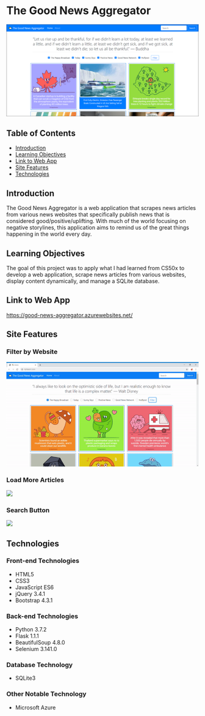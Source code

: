 # **The Good News Aggregator**

![](images/landing.png)

## **Table of Contents**

 * [Introduction](#introduction)
 * [Learning Objectives](#learning-objectives)
 * [Link to Web App](#link-to-web-app)
 * [Site Features](#site-features)
 * [Technologies](#technologies)

## **Introduction**

The Good News Aggregator is a web application that scrapes news articles from various news websites that specifically publish news that is considered good/positive/uplifting. With much of the world focusing on negative storylines, this application aims to remind us of the great things happening in the world every day.

## **Learning Objectives**

The goal of this project was to apply what I had learned from CS50x to develop a web application, scrape news articles from various websites, display content dynamically, and manage a SQLite database.

## **Link to Web App**

https://good-news-aggregator.azurewebsites.net/ 

## **Site Features**

### **Filter by Website**

![](images/filter.gif)

### **Load More Articles**

![](images/load.gif)

### **Search Button**

![](images/search.gif)

## **Technologies**

### **Front-end Technologies**

  * HTML5
  * CSS3
  * JavaScript ES6
  * jQuery 3.4.1
  * Bootstrap 4.3.1

### **Back-end Technologies**

  * Python 3.7.2
  * Flask 1.1.1
  * BeautifulSoup 4.8.0
  * Selenium 3.141.0

### **Database Technology**

  * SQLite3

### **Other Notable Technology**

 * Microsoft Azure